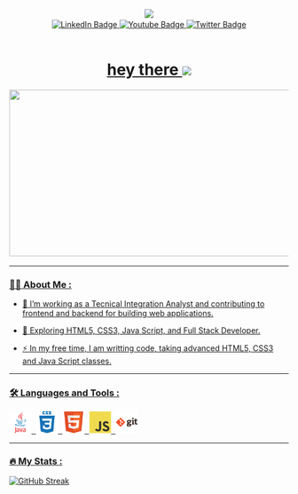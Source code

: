 <div id="header" align="center">
<img src="https://media.giphy.com/media/M9gbBd9nbDrOTu1Mqx/giphy.gif" width="100"/> 
<div id="badges">
<a href="https://www.linkedin.com/feed/">
<img src="https://img.shields.io/badge/LinkedIn-blue?style=for-the-badge&logo=linkedin&logoColor=white" alt="LinkedIn Badge"/>
<a href="https://www.youtube.com/watch?v=9gTw2EDkaDQ">
<img src="https://img.shields.io/badge/YouTube-red?style=for-the-badge&logo=youtube&logoColor=white" alt="Youtube Badge"/>
<a href="https://twitter.com/home">
<img src="https://img.shields.io/badge/Twitter-blue?style=for-the-badge&logo=twitter&logoColor=white" alt="Twitter Badge"/>
</div>
<img src="https://komarev.com/ghpvc/?username=80Duce&style=flat-square&color=blue" alt=""/>
 <h1>
  hey there
  <img src="https://media.giphy.com/media/hvRJCLFzcasrR4ia7z/giphy.gif" width="30px"/>
</h1>
 <div align="left">
  <img src="https://media.giphy.com/media/dWesBcTLavkZuG35MI/giphy.gif" width="600" height="300"/>
  
  
  
  
---
  
### :woman_technologist: About Me :
 
- :telescope: I’m working as a Tecnical Integration Analyst and contributing to frontend and backend for building web applications.

- :seedling: Exploring HTML5, CSS3, Java Script, and Full Stack Developer.

- :zap: In my free time, I am writting code, taking advanced HTML5, CSS3 and Java Script classes.

---

### :hammer_and_wrench: Languages and Tools :

  <div>
   <img src="https://github.com/devicons/devicon/blob/master/icons/java/java-original-wordmark.svg" title="Java" alt="Java" width="40" height="40"/>&nbsp;
  <img src="https://github.com/devicons/devicon/blob/master/icons/css3/css3-plain-wordmark.svg"  title="CSS3" alt="CSS" width="40" height="40"/>&nbsp;
  <img src="https://github.com/devicons/devicon/blob/master/icons/html5/html5-original.svg" title="HTML5" alt="HTML" width="40" height="40"/>&nbsp;
  <img src="https://github.com/devicons/devicon/blob/master/icons/javascript/javascript-original.svg" title="JavaScript" alt="JavaScript" width="40" height="40"/>&nbsp;
  <img src="https://github.com/devicons/devicon/blob/master/icons/git/git-original-wordmark.svg" title="Git" **alt="Git" width="40" height="40"/>
   
   ---

### :fire: My Stats :

[![GitHub Streak](http://github-readme-streak-stats.herokuapp.com?user=80Duce&theme=dark&background=000000)](https://git.io/streak-stats)
  
  </div>
   </div>
    </div>



<!---
80Duce/80Duce is a ✨ special ✨ repository because its `README.md` (this file) appears on your GitHub profile.
You can click the Preview link to take a look at your changes.
--->
